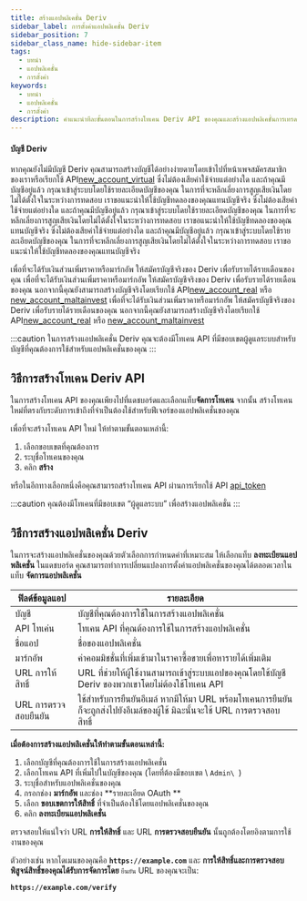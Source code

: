 ```yaml
---
title: สร้างแอปพลิเคชั่น Deriv
sidebar_label: การตั้งค่าแอปพลิเคชั่น Deriv
sidebar_position: 7
sidebar_class_name: hide-sidebar-item
tags:
  - บทนำ
  - แอปพลิเคชั่น
  - การตั้งค่า
keywords:
  - บทนำ
  - แอปพลิเคชั่น
  - การตั้งค่า
description: คำแนะนำทีละขั้นตอนในการสร้างโทเคน Deriv API ของคุณและสร้างแอปพลิเคชั่นการเทรดของคุณด้วยความช่วยเหลือของ API การเทรดของเรา เรียนรู้เพิ่มเติม
---
```


#### บัญชี Deriv

หากคุณยังไม่มีบัญชี Deriv คุณสามารถสร้างบัญชีได้อย่างง่ายดายโดยเข้าไปที่หน้าเพจสมัครสมาชิกของเราหรือเรียกใช้ API<a href="/api-explorer#new_account_virtual" target="_blank" rel="noopener noreferrer">new_account_virtual</a> ซึ่งไม่ต้องเสียค่าใช้จ่ายแต่อย่างใด และถ้าคุณมีบัญชีอยู่แล้ว กรุณาเข้าสู่ระบบโดยใช้รายละเอียดบัญชีของคุณ ในการที่จะหลีกเลี่ยงการสูญเสียเงินโดยไม่ได้ตั้งใจในระหว่างการทดสอบ เราขอแนะนำให้ใช้บัญชีทดลองของคุณแทนบัญชีจริง ซึ่งไม่ต้องเสียค่าใช้จ่ายแต่อย่างใด และถ้าคุณมีบัญชีอยู่แล้ว กรุณาเข้าสู่ระบบโดยใช้รายละเอียดบัญชีของคุณ ในการที่จะหลีกเลี่ยงการสูญเสียเงินโดยไม่ได้ตั้งใจในระหว่างการทดสอบ เราขอแนะนำให้ใช้บัญชีทดลองของคุณแทนบัญชีจริง ซึ่งไม่ต้องเสียค่าใช้จ่ายแต่อย่างใด และถ้าคุณมีบัญชีอยู่แล้ว กรุณาเข้าสู่ระบบโดยใช้รายละเอียดบัญชีของคุณ ในการที่จะหลีกเลี่ยงการสูญเสียเงินโดยไม่ได้ตั้งใจในระหว่างการทดสอบ เราขอแนะนำให้ใช้บัญชีทดลองของคุณแทนบัญชีจริง

เพื่อที่จะได้รับเงินส่วนเพิ่มราคาหรือมาร์กอัพ ให้สมัครบัญชีจริงของ Deriv เพื่อรับรายได้รายเดือนของคุณ เพื่อที่จะได้รับเงินส่วนเพิ่มราคาหรือมาร์กอัพ ให้สมัครบัญชีจริงของ Deriv เพื่อรับรายได้รายเดือนของคุณ นอกจากนี้คุณยังสามารถสร้างบัญชีจริงโดยเรียกใช้ API<a href="/api-explorer#new_account_real" target="_blank" rel="noopener noreferrer">new_account_real</a> หรือ <a href="/api-explorer#new_account_maltainvest" target="_blank" rel="noopener noreferrer">new_account_maltainvest</a> เพื่อที่จะได้รับเงินส่วนเพิ่มราคาหรือมาร์กอัพ ให้สมัครบัญชีจริงของ Deriv เพื่อรับรายได้รายเดือนของคุณ นอกจากนี้คุณยังสามารถสร้างบัญชีจริงโดยเรียกใช้ API<a href="/api-explorer#new_account_real" target="_blank" rel="noopener noreferrer">new_account_real</a> หรือ <a href="/api-explorer#new_account_maltainvest" target="_blank" rel="noopener noreferrer">new_account_maltainvest</a>

:::caution
ในการสร้างแอปพลิเคชั่น Deriv คุณจะต้องมีโทเคน API ที่มีขอบเขตผู้ดูแลระบบสำหรับบัญชีที่คุณต้องการใช้สำหรับแอปพลิเคชั่นของคุณ
:::

## วิธีการสร้างโทเคน Deriv API

ในการสร้างโทเคน API ของคุณเพียงไปที่แดชบอร์ดและเลือกแท็บ**จัดการโทเคน** จากนั้น สร้างโทเคนใหม่ที่ตรงกับระดับการเข้าถึงที่จำเป็นต้องใช้สำหรับฟีเจอร์ของแอปพลิเคชั่นของคุณ

เพื่อที่จะสร้างโทเคน API ใหม่ ให้ทำตามขั้นตอนเหล่านี้:

1. เลือกขอบเขตที่คุณต้องการ
2. ระบุชื่อโทเคนของคุณ
3. คลิก **สร้าง**

หรือในอีกทางเลือกหนึ่งคือคุณสามารถสร้างโทเคน API ผ่านการเรียกใช้ API <a href="/api-explorer#api_token" target="_blank" rel="noopener noreferrer">api_token</a>

:::caution
คุณต้องมีโทเคนที่มีขอบเขต “ผู้ดูแลระบบ” เพื่อสร้างแอปพลิเคชั่น
:::

## วิธีการสร้างแอปพลิเคชั่น Deriv

ในการจะสร้างแอปพลิเคชั่นของคุณด้วยตัวเลือกการกำหนดค่าที่เหมาะสม ให้เลือกแท็บ **ลงทะเบียนแอปพลิเคชั่น** ในแดชบอร์ด คุณสามารถทำการเปลี่ยนแปลงการตั้งค่าแอปพลิเคชั่นของคุณได้ตลอดเวลาในแท็บ **จัดการแอปพลิเคชั่น**

| ฟิลด์ข้อมูลแอป       | รายละเอียด                                                                                                                   |
| -------------------- | ---------------------------------------------------------------------------------------------------------------------------- |
| บัญชี                | บัญชีที่คุณต้องการใช้ในการสร้างแอปพลิเคชั่น                                                                                  |
| API โทเค่น           | โทเคน API ที่คุณต้องการใช้ในการสร้างแอปพลิเคชั่น                                                                             |
| ชื่อแอป              | ชื่อของแอปพลิเคชั่น                                                                                                          |
| มาร์กอัพ             | ค่าคอมมิชชั่นที่เพิ่มเข้ามาในราคาซื้อขายเพื่อหารายได้เพิ่มเติม                                                               |
| URL การให้สิทธิ์     | URL ที่ช่วยให้ผู้ใช้งานสามารถเข้าสู่ระบบแอปของคุณโดยใช้บัญชี Deriv ของพวกเขาโดยไม่ต้องใช้โทเคน API                           |
| URL การตรวจสอบยืนยัน | ใช้สำหรับการยืนยันอีเมล์ หากมีให้มา URL พร้อมโทเคนการยืนยันก็จะถูกส่งไปยังอีเมล์ของผู้ใช้ มิฉะนั้นจะใช้ URL การตรวจสอบสิทธิ์ |

**เมื่อต้องการสร้างแอปพลิเคชั่นให้ทำตามขั้นตอนเหล่านี้:**

1. เลือกบัญชีที่คุณต้องการใช้ในการสร้างแอปพลิเคชั่น
2. เลือกโทเคน API ที่เพิ่มไปในบัญชีของคุณ (โดยที่ต้องมีขอบเขต \ `Admin\ `)
3. ระบุชื่อสำหรับแอปพลิเคชั่นของคุณ
4. กรอกช่อง **มาร์กอัพ** และช่อง \*\*รายละเอียด OAuth \*\*
5. เลือก **ขอบเขตการให้สิทธิ์** ที่จำเป็นต้องใช้โดยแอปพลิเคชั่นของคุณ
6. คลิก **ลงทะเบียนแอปพลิเคชั่น**

ตรวจสอบให้แน่ใจว่า URL **การให้สิทธิ์** และ URL **การตรวจสอบยืนยัน** นั้นถูกต้องโดยอิงตามการใช้งานของคุณ

ตัวอย่างเช่น หากโดเมนของคุณคือ **`https://example.com`** และ **การให้สิทธิ์และการตรวจสอบพิสูจน์สิทธิ์ของคุณได้รับการจัดการโดย** `ยืนยัน` URL ของคุณจะเป็น:

**`https://example.com/verify`**
